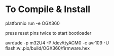 # To Compile & Install

platformio run -e OGX360

press reset pins twice to start bootloader

avrdude -p m32U4 -P /dev/ttyACM0 -c avr109 -U flash:w:.pio/build/OGX360/firmware.hex
